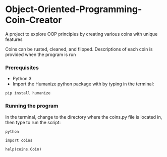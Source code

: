 # Object-Oriented-Programming-Coin-Creator

A project to explore OOP principles by creating various coins with unique features

Coins can be rusted, cleaned, and flipped. Descriptions of each coin is provided when the program is run


### Prerequisites

 * Python 3
 * Import the Humanize python package with by typing in the terminal:
 
```
pip install humanize
```

### Running the program
 
 In the terminal, change to the directory where the coins.py file is located in, then type to run the script:

```
python 
```
```
import coins
```
```
help(coins.Coin)
```
